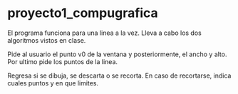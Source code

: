 # proyecto1_compugrafica

El programa funciona para una linea a la vez. 
Lleva a cabo los dos algoritmos vistos en clase. 

Pide al usuario el punto v0 de la ventana y posteriormente, el ancho y alto.
Por ultimo pide los puntos de la linea.

Regresa si se dibuja, se descarta o se recorta. 
En caso de recortarse, indica cuales puntos y en que limites.
